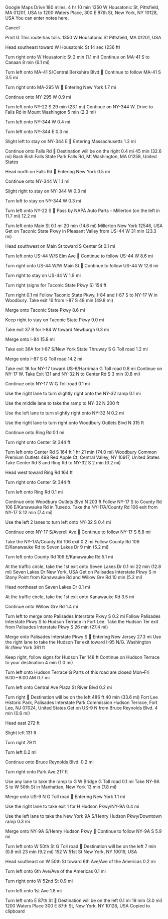 
Google Maps
Drive 180 miles, 4 hr 10 min
1350 W Housatonic St, Pittsfield, MA 01201, USA to 1200 Waters Place, 300 E 87th St, New York, NY 10128, USA
 You can enter notes here.

Cancel

Print
 This route has tolls.
1350 W Housatonic St
Pittsfield, MA 01201, USA

Head southeast toward W Housatonic St
14 sec (236 ft)

Turn right onto W Housatonic St
2 min (1.1 mi)
Continue on MA-41 S to Canaan
8 min (6.1 mi)

Turn left onto MA-41 S/Central Berkshire Blvd
 Continue to follow MA-41 S
3.5 mi

Turn right onto MA-295 W
 Entering New York
1.7 mi

Continue onto NY-295 W
0.9 mi

Turn left onto NY-22 S
29 min (23.1 mi)
Continue on NY-344 W. Drive to Falls Rd in Mount Washington
5 min (2.3 mi)

Turn left onto NY-344 W
0.4 mi

Turn left onto NY-344 E
0.3 mi

Slight left to stay on NY-344 E
 Entering Massachusetts
1.2 mi

Continue onto Falls Rd
 Destination will be on the right
0.4 mi
45 min (32.6 mi)
Bash Bish Falls State Park
Falls Rd, Mt Washington, MA 01258, United States

Head north on Falls Rd
 Entering New York
0.5 mi

Continue onto NY-344 W
1.1 mi

Slight right to stay on NY-344 W
0.3 mi

Turn left to stay on NY-344 W
0.3 mi

Turn left onto NY-22 S
 Pass by NAPA Auto Parts - Millerton (on the left in 11.7 mi)
12.2 mi

Turn left onto Main St
0.1 mi
20 min (14.6 mi)
Millerton
New York 12546, USA
Get on Taconic State Pkwy in Pleasant Valley from US-44 W
31 min (23.3 mi)

Head southwest on Main St toward S Center St
0.1 mi

Turn left onto US-44 W/S Elm Ave
 Continue to follow US-44 W
8.6 mi

Turn right onto US-44 W/W Main St
 Continue to follow US-44 W
12.6 mi

Turn right to stay on US-44 W
1.9 mi

Turn right (signs for Taconic State Pkwy S)
154 ft

Turn right
0.1 mi
Follow Taconic State Pkwy, I-84 and I-87 S to NY-17 W in Woodbury. Take exit 16 from I-87 S
48 min (49.8 mi)

Merge onto Taconic State Pkwy
8.6 mi

Keep right to stay on Taconic State Pkwy
9.0 mi

Take exit 37 B for I-84 W toward Newburgh
0.3 mi

Merge onto I-84
15.8 mi

Take exit 36A for I-87 S/New York State Thruway S
 Toll road
1.2 mi

Merge onto I-87 S
 Toll road
14.2 mi

Take exit 16 for NY-17 toward US-6/Harriman
 Toll road
0.8 mi
Continue on NY-17 W. Take Exit 131 and NY-32 N to Center Rd S
3 min (0.8 mi)

Continue onto NY-17 W
 Toll road
0.1 mi

Use the right lane to turn slightly right onto the NY-32 ramp
0.1 mi

Use the middle lane to take the ramp to NY-32 N
200 ft

Use the left lane to turn slightly right onto NY-32 N
0.2 mi

Use the right lane to turn right onto Woodbury Outlets Blvd N
315 ft

Continue onto Ring Rd
0.1 mi

Turn right onto Center St
344 ft

Turn left onto Center Rd S
164 ft
1 hr 21 min (74.0 mi)
Woodbury Common Premium Outlets
498 Red Apple Ct, Central Valley, NY 10917, United States
Take Center Rd S and Ring Rd to NY-32 S
2 min (0.2 mi)

Head west toward Ring Rd
164 ft

Turn right onto Center St
344 ft

Turn left onto Ring Rd
0.1 mi

Continue onto Woodbury Outlets Blvd N
203 ft
Follow NY-17 S to County Rd 106 E/Kanawauke Rd in Tuxedo. Take the NY-17A/County Rd 106 exit from NY-17 S
12 min (7.4 mi)

Use the left 2 lanes to turn left onto NY-32 S
0.4 mi

Continue onto NY-17 S/Averell Ave
 Continue to follow NY-17 S
6.8 mi

Take the NY-17A/County Rd 106 exit
0.2 mi
Follow County Rd 106 E/Kanawauke Rd to Seven Lakes Dr
9 min (5.2 mi)

Turn left onto County Rd 106 E/Kanawauke Rd
5.1 mi

At the traffic circle, take the 1st exit onto Seven Lakes Dr
0.1 mi
22 min (12.8 mi)
Seven Lakes Dr
New York, USA
Get on Palisades Interstate Pkwy S in Stony Point from Kanawauke Rd and Willow Grv Rd
10 min (5.2 mi)

Head northeast on Seven Lakes Dr
0.1 mi

At the traffic circle, take the 1st exit onto Kanawauke Rd
3.5 mi

Continue onto Willow Grv Rd
1.4 mi

Turn left to merge onto Palisades Interstate Pkwy S
0.2 mi
Follow Palisades Interstate Pkwy S to Hudson Terrace in Fort Lee. Take the Hudson Ter exit from Palisades Interstate Pkwy S
26 min (27.4 mi)

Merge onto Palisades Interstate Pkwy S
 Entering New Jersey
27.3 mi
Use the right lane to take the Hudson Ter exit toward I-95 N/G. Washington Br./New York
381 ft

Keep right, follow signs for Hudson Ter
148 ft
Continue on Hudson Terrace to your destination
4 min (1.0 mi)

Turn left onto Hudson Terrace
 Parts of this road are closed Mon–Fri 6:00 – 9:00 AM
0.7 mi

Turn left onto Central Ave Plaza St River Blvd
0.2 mi

Turn right
 Destination will be on the left
486 ft
40 min (33.6 mi)
Fort Lee Historic Park, Palisades Interstate Park Commission
Hudson Terrace, Fort Lee, NJ 07024, United States
Get on US-9 N from Bruce Reynolds Blvd.
4 min (0.6 mi)

Head east
272 ft

Slight left
131 ft

Turn right
79 ft

Turn left
0.2 mi

Continue onto Bruce Reynolds Blvd.
0.2 mi

Turn right onto Park Ave
217 ft

Use any lane to take the ramp to G W Bridge
 Toll road
0.1 mi
Take NY-9A S to W 50th St in Manhattan, New York
13 min (7.8 mi)

Merge onto US-9 N
 Toll road
 Entering New York
1.1 mi

Use the right lane to take exit 1 for H Hudson Pkwy/NY-9A
0.4 mi

Use the left lane to take the New York 9A S/Henry Hudson Pkwy/Downtown ramp
0.3 mi

Merge onto NY-9A S/Henry Hudson Pkwy
 Continue to follow NY-9A S
5.9 mi

Turn left onto W 50th St
 Toll road
 Destination will be on the left
7 min (0.8 mi)
23 min (9.2 mi)
152 W 51st St
New York, NY 10019, USA

Head southeast on W 50th St toward 6th Ave/Ave of the Americas
0.2 mi

Turn left onto 6th Ave/Ave of the Americas
0.1 mi

Turn right onto W 52nd St
0.9 mi

Turn left onto 1st Ave
1.8 mi

Turn left onto E 87th St
 Destination will be on the left
0.1 mi
19 min (3.0 mi)
1200 Waters Place
300 E 87th St, New York, NY 10128, USA
Copied to clipboard